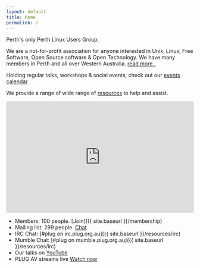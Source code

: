 ```yaml
---
layout: default
title: Home
permalink: /
---
```

Perth's only Perth Linux Users Group.

We are a not-for-profit association for anyone interested in Unix, Linux, Free Software, Open Source software & Open Technology. We have many members in Perth and all over Western Australia. [read more..](http://plug.org.au/about)

Holding regular talks, workshops & social events, check out our [events calendar](http://plug.org.au/events)

We provide a range of wide range of [resources](http://plug.org.au/resources) to help and assist.

<iframe src="https://www.google.com/calendar/embed?showTitle=0&amp;showNav=0&amp;showDate=0&amp;showPrint=0&amp;showTabs=0&amp;showCalendars=0&amp;mode=AGENDA&amp;height=200&amp;wkst=1&amp;bgcolor=%23FFFFFF&amp;src=president%40plug.org.au&amp;color=%23182C57&amp;ctz=Australia%2FPerth" style=" border-width:0 " width="100%" height="300" frameborder="0" scrolling="no"></iframe>


*   Members: 100 people. [Join]({{ site.baseurl }}/membership)
*   Mailing list: 299 people. [Chat](http://lists.plug.org.au/mailman/listinfo/plug)
*   IRC Chat: [#plug on irc.plug.org.au]({{ site.baseurl }}/resources/irc)
*   Mumble Chat: [#plug on mumble.plug.org.au]({{ site.baseurl }}/resources/irc)
*   Our talks on [YouTube](https://www.youtube.com/user/PerthLinuxUsersGroup)
*   PLUG AV streams live [Watch now](https://www.youtube.com/user/PerthLinuxUsersGroup)
